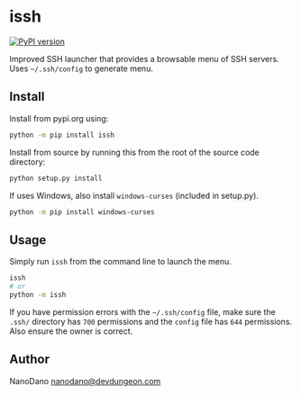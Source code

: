 # issh

[![PyPI version](https://badge.fury.io/py/issh.svg)](https://pypi.org/project/issh/)

Improved SSH launcher that provides a browsable
menu of SSH servers. Uses `~/.ssh/config`
to generate menu.

## Install

Install from pypi.org using:

```bash
python -m pip install issh
```

Install from source by running this from
the root of the source code directory:

```bash
python setup.py install
```

If uses Windows, also install `windows-curses` (included in setup.py).

```bash
python -m pip install windows-curses
```

## Usage

Simply run `issh` from the command line to launch
the menu.

```bash
issh
# or
python -m issh
```

If you have permission errors with the `~/.ssh/config` file,
make sure the `.ssh/` directory has `700` permissions and
the `config` file has `644` permissions. Also ensure
the owner is correct.

## Author

NanoDano <nanodano@devdungeon.com>
